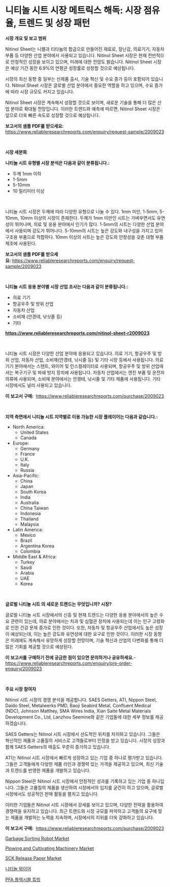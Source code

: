 <p><h1>니티놀 시트 시장 메트릭스 해독: 시장 점유율, 트렌드 및 성장 패턴</h1></p><p><strong>시장 개요 및 보고 범위</strong></p>
<p><p>Nitinol Sheet는 니켈과 티타늄의 합금으로 만들어진 재료로, 장난감, 의료기기, 자동차 부품 등 다양한 산업 분야에서 사용되고 있습니다. Nitinol Sheet 시장은 현재 전반적으로 안정적인 성장을 보이고 있으며, 미래에 대한 전망도 밝습니다. Nitinol Sheet 시장은 예상 기간 동안 6.9%의 연평균 성장률로 성장할 것으로 예상됩니다.</p><p>시장의 최신 동향 중 일부는 신제품 출시, 기술 혁신 및 수요 증가 등이 포함되어 있습니다. Nitinol Sheet 시장은 글로벌 산업 분야에서 중요한 역할을 하고 있으며, 수요 증가에 따라 시장 규모도 커지고 있습니다.</p><p>Nitinol Sheet 시장은 계속해서 성장할 것으로 보이며, 새로운 기술을 통해 더 많은 산업 분야로 확대될 전망입니다. 이러한 트렌드와 예측에 따르면, Nitinol Sheet 시장은 앞으로 더욱 빠른 속도로 성장할 것으로 예상됩니다.</p></p>
<p><strong>보고서의 샘플 PDF를 받으세요:</strong> <a href="https://www.reliableresearchreports.com/enquiry/request-sample/2009023">https://www.reliableresearchreports.com/enquiry/request-sample/2009023</a></p>
<p>&nbsp;</p>
<p><strong>시장 세분화</strong></p>
<p><strong>니티놀 시트 유형별 시장 분석은 다음과 같이 분류됩니다.:</strong></p>
<p><ul><li>두께 1mm 이하</li><li>1-5mm</li><li>5-10mm</li><li>10 밀리미터 이상</li></ul></p>
<p>&nbsp;</p>
<p><p>니티놀 시트 시장은 두께에 따라 다양한 유형으로 나눌 수 있다. 1mm 미만, 1-5mm, 5-10mm, 10mm 이상의 시장이 존재한다. 두께가 1mm 미만인 시트는 가벼우면서도 유연성이 뛰어나며, 의료 및 응용 분야에서 인기가 많다. 1-5mm의 시트는 다양한 산업 분야에서 사용되며 강도가 뛰어나다. 5-10mm의 시트는 높은 강도와 내구성을 가지고 있어 구조용 부품으로 적합하다. 10mm 이상의 시트는 높은 강도와 안정성을 갖춘 대형 부품 제조에 사용된다.</p></p>
<p><strong>보고서의 샘플 PDF를 받으세요:</strong>&nbsp;<a href="https://www.reliableresearchreports.com/enquiry/request-sample/2009023">https://www.reliableresearchreports.com/enquiry/request-sample/2009023</a></p>
<p>&nbsp;</p>
<p><strong> 니티놀 시트 응용 분야별 시장 산업 조사는 다음과 같이 분류됩니다.:</strong></p>
<p><ul><li>의료 기기</li><li>항공우주 및 방위 산업</li><li>자동차 산업</li><li>소비재 (안경테, 낚싯줄 등)</li><li>기타</li></ul></p>
<p><strong><a href="https://www.reliableresearchreports.com/nitinol-sheet-r2009023">https://www.reliableresearchreports.com/nitinol-sheet-r2009023</a></strong></p>
<p>&nbsp;</p>
<p><p>니티놀 시트 시장은 다양한 산업 분야에 응용되고 있습니다. 의료 기기, 항공우주 및 방위 산업, 자동차 산업, 소비재(안경테, 낚시줄 등) 및 기타 시장 등에서 사용됩니다. 의료 기기 분야에서는 스텐트, 와이어 및 인스컬레이터로 사용되며, 항공우주 및 방위 산업에서는 복구기구 및 파쇄 방지 장치에 사용됩니다. 자동차 산업에서는 엔진 부품 및 운전자 의류에 사용되며, 소비재 분야에서는 안경테, 낚시줄 및 기타 제품에 사용됩니다. 기타 시장에서도 널리 사용되고 있습니다.</p></p>
<p><strong>이 보고서 구매:</strong>&nbsp; <a href="https://www.reliableresearchreports.com/purchase/2009023">https://www.reliableresearchreports.com/purchase/2009023</a></p>
<p>&nbsp;</p>
<p><strong>지역 측면에서 니티놀 시트 지역별로 이용 가능한 시장 플레이어는 다음과 같습니다.:</strong></p>
<p><ul>
    <li>
        North America:
        <ul>
            <li>United States</li>
            <li>Canada</li>
        </ul>
    </li>
    <li>
        Europe:
        <ul>
            <li>Germany</li>
            <li>France</li>
            <li>U.K.</li>
            <li>Italy</li>
            <li>Russia</li>
        </ul>
    </li>
    <li>
        Asia-Pacific:
        <ul>
            <li>China</li>
            <li>Japan</li>
            <li>South Korea</li>
            <li>India</li>
            <li>Australia</li>
            <li>China Taiwan</li>
            <li>Indonesia</li>
            <li>Thailand</li>
            <li>Malaysia</li>
        </ul>
    </li>
    <li>
        Latin America:
        <ul>
            <li>Mexico</li>
            <li>Brazil</li>
            <li>Argentina Korea</li>
            <li>Colombia</li>
        </ul>
    </li>
    <li>
        Middle East & Africa:
        <ul>
            <li>Turkey</li>
            <li>Saudi</li>
            <li>Arabia</li>
            <li>UAE</li>
            <li>Korea</li>
        </ul>
    </li>
    </ul></p>
<p>&nbsp;</p>
<p><strong>글로벌 니티놀 시트 의 새로운 트렌드는 무엇입니까? 시장?</strong></p>
<p><p>글로벌 니티놀 시트 시장에서의 신흥 및 현재 트렌드는 다양한 응용 분야에서의 높은 수요 관련이 있는데, 의료 분야에서는 치과 및 심혈관 장치에 사용되는데 이는 인구 고령화로 인한 건강 문제 증가로 인한 것이다. 또한, 자동차 및 항공우주 산업에서도 높은 성장이 예상되는데, 이는 높은 강도와 유연성에 대한 요구로 인한 것이다. 이러한 시장 동향은 미래에도 계속해서 유망하게 성장할 전망이며, 기술 혁신과 산업의 다변화를 통해 더 많은 기회를 제공할 것으로 예상된다.</p></p>
<p><strong>이 보고서를 구매하기 전에 궁금한 점이 있으면 문의하거나 공유하세요.</strong>- <a href="https://www.reliableresearchreports.com/enquiry/pre-order-enquiry/2009023">https://www.reliableresearchreports.com/enquiry/pre-order-enquiry/2009023</a></p>
<p>&nbsp;</p>
<p><strong>주요 시장 참여자</strong></p>
<p><p>Nitinol 시트 시장의 경쟁 분석을 제공합니다. SAES Getters, ATI, Nippon Steel, Daido Steel, Metalwerks PMD, Baoji Seabird Metal, Confluent Medical (NDC), Johnson Matthey, SMA Wires India, Xian Saite Metal Materials Development Co., Ltd, Lanzhou Seemine와 같은 기업들에 대한 세부 정보를 제공하겠습니다.</p><p>SAES Getters는 Nitinol 시트 시장에서 선도적인 위치를 차지하고 있습니다. 그들은 혁신적인 제품과 고품질의 서비스로 고객들로부터 인정을 받고 있습니다. 시장의 성장과 함께 SAES Getters의 매출도 꾸준히 증가하고 있습니다.</p><p>ATI는 Nitinol 시트 시장에서 빠르게 성장하고 있는 기업 중 하나로 평가받고 있습니다. 그들은 고객들에게 다양한 제품 라인과 경쟁력 있는 가격을 제공하고 있으며, 최신 기술과 트렌드를 반영한 제품을 개발하고 있습니다.</p><p>Nippon Steel은 Nitinol 시트 시장에서 안정적인 성과를 기록하고 있는 기업 중 하나입니다. 그들은 고품질의 제품을 생산하여 시장에서의 입지를 굳건히 하고 있으며, 글로벌 시장에서도 성공적인 판매 활동을 펼치고 있습니다.</p><p>이러한 기업들은 Nitinol 시트 시장에서 강세를 보이고 있으며, 다양한 전략을 활용하여 경쟁력을 유지하고 있습니다. 최근 트렌드와 시장 규모를 파악하고 고객들의 요구에 맞는 제품을 개발하는 노력을 지속하며, 시장에서의 지위를 더욱 강화하고 있습니다.</p></p>
<p><strong>이 보고서 구매:</strong>&nbsp;&nbsp;<a href="https://www.reliableresearchreports.com/purchase/2009023">https://www.reliableresearchreports.com/purchase/2009023</a></p>
<p><p><a href="https://www.linkedin.com/pulse/garbage-sorting-robot-market-analysis-its-cagr-segmentation-6u4uc?trackingId=tDgV89E44krw%2Fsf3fHaGog%3D%3D">Garbage Sorting Robot Market</a></p><p><a href="https://github.com/nathandecarvalho/Market-Research-Report-List-3/blob/main/plowing-and-cultivating-machinery-market.md">Plowing and Cultivating Machinery Market</a></p><p><a href="https://issuu.com/reportprime-2/docs/sck-release-paper-market-size-2030.pptx">SCK Release Paper Market</a></p><p><a href="https://github.com/chupp85/Market-Research-Report-List-1/blob/main/877371254361.md">니티놀 와이어</a></p><p><a href="https://github.com/JackieFauhey9089475/Market-Research-Report-List-1/blob/main/528167554360.md">PFA 플렉시블 튜빙</a></p></p>